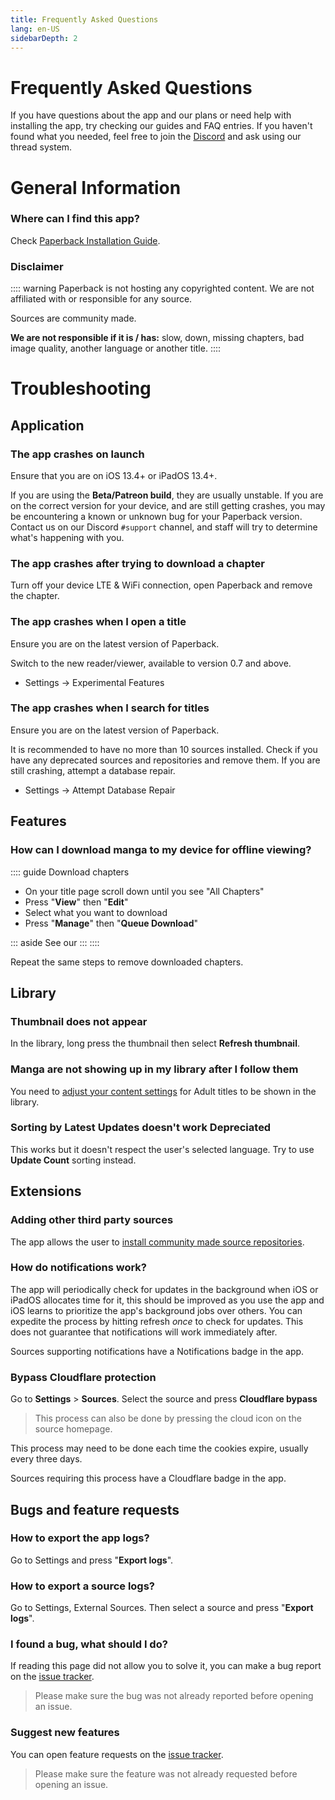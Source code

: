 ```yaml
---
title: Frequently Asked Questions
lang: en-US
sidebarDepth: 2
---
```


# Frequently Asked Questions
If you have questions about the app and our plans or need help with installing the app, try checking our guides and FAQ entries. If you haven't found what you needed, feel free to join the [Discord](https://discord.gg/Ny83JV3) and ask using our thread system.

# General Information

### Where can I find this app?
Check [Paperback Installation Guide](/help/guides/getting-started).

### Disclaimer
:::: warning Paperback is not hosting any copyrighted content.
We are not affiliated with or responsible for any source.

Sources are community made.

**We are not responsible if it is / has:**
slow, down, missing chapters, bad image quality, another language or another title.
::::

# Troubleshooting

## Application

### The app crashes on launch
Ensure that you are on iOS 13.4+ or iPadOS 13.4+.

If you are using the **Beta/Patreon build**, they are usually unstable. If you are on the correct version for your device, and are still getting crashes, you may be encountering a known or unknown bug for your Paperback version. Contact us on our Discord `#support` channel, and staff will try to determine what's happening with you.

### The app crashes after trying to download a chapter
Turn off your device LTE & WiFi connection, open Paperback and remove the chapter.

### The app crashes when I open a title
Ensure you are on the latest version of Paperback.

Switch to the new reader/viewer, available to version 0.7 and above.
<br>
* Settings -> Experimental Features

### The app crashes when I search for titles
Ensure you are on the latest version of Paperback.

It is recommended to have no more than 10 sources installed. Check if you have any deprecated sources and repositories and remove them.
If you are still crashing, attempt a database repair.
* Settings -> Attempt Database Repair

## Features

### How can I download manga to my device for offline viewing?
:::: guide Download chapters
 * On your title page scroll down until you see "All Chapters"
 * Press "**View**" then "**Edit**"
 * Select what you want to download
 * Press "**Manage**" then "**Queue Download**"

::: aside
See our <PictureDialog title="Download manga" button="GIF" src="/assets/DownloadManga.gif"/>
:::
::::

Repeat the same steps to remove downloaded chapters.

## Library

### Thumbnail does not appear
In the library, long press the thumbnail then select **Refresh thumbnail**.

### Manga are not showing up in my library after I follow them
You need to [adjust your content settings](/help/guides/content-settings) for Adult titles to be shown in the library.

### Sorting by Latest Updates doesn't work <el-tag size="mini" type="warning">Depreciated</el-tag>
This works but it doesn't respect the user's selected language. Try to use **Update Count** sorting instead.

## Extensions

### Adding other third party sources
The app allows the user to [install community made source repositories](/help/guides/adding-repos).

### How do notifications work?
The app will periodically check for updates in the background when iOS or iPadOS allocates time for it, this should be improved as you use the app and iOS learns to prioritize the app's background jobs over others. You can expedite the process by hitting refresh *once* to check for updates. This does not guarantee that notifications will work immediately after.

Sources supporting notifications have a <el-tag type="success" size="mini" effect="dark"> Notifications </el-tag> badge in the app. <!-- and the [repositories list](/help/guides/adding-repos/#known-repositories). -->

### Bypass Cloudflare protection
Go to **Settings** > **Sources**.
Select the source and press **Cloudflare bypass**

> This process can also be done by pressing the cloud icon on the source homepage.

This process may need to be done each time the cookies expire, usually every three days.

Sources requiring this process have a <el-tag type="danger" size="mini" effect="dark"> Cloudflare </el-tag> badge in the app. <!-- and the [repositories list](/help/guides/adding-repos/#known-repositories).-->


## Bugs and feature requests

### How to export the app logs?
Go to Settings and press "**Export logs**".

### How to export a source logs?
Go to Settings, External Sources. Then select a source and press "**Export logs**".

### I found a bug, what should I do?
If reading this page did not allow you to solve it, you can make a bug report on the [issue tracker](https://github.com/Paperback-iOS/app/issues).

> Please make sure the bug was not already reported before opening an issue.

### Suggest new features
You can open feature requests on the [issue tracker](https://github.com/Paperback-iOS/app/issues).

> Please make sure the feature was not already requested before opening an issue.

